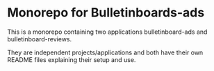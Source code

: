 # Monorepo for Bulletinboards-ads

This is a monorepo containing two applications bulletinboard-ads and bulletinboard-reviews.

They are independent projects/applications and both have their own README files explaining their setup and use.
